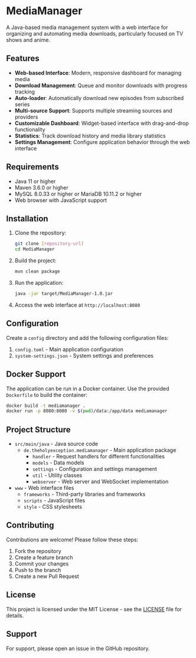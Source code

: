 # MediaManager

A Java-based media management system with a web interface for organizing and automating media downloads, particularly focused on TV shows and anime.

## Features

- **Web-based Interface**: Modern, responsive dashboard for managing media
- **Download Management**: Queue and monitor downloads with progress tracking
- **Auto-loader**: Automatically download new episodes from subscribed series
- **Multi-source Support**: Supports multiple streaming sources and providers
- **Customizable Dashboard**: Widget-based interface with drag-and-drop functionality
- **Statistics**: Track download history and media library statistics
- **Settings Management**: Configure application behavior through the web interface

## Requirements

- Java 11 or higher
- Maven 3.6.0 or higher
- MySQL 8.0.33 or higher or MariaDB 10.11.2 or higher
- Web browser with JavaScript support

## Installation

1. Clone the repository:
   ```bash
   git clone [repository-url]
   cd MediaManager
   ```

2. Build the project:
   ```bash
   mvn clean package
   ```

3. Run the application:
   ```bash
   java -jar target/MediaManager-1.0.jar
   ```

4. Access the web interface at `http://localhost:8080`

## Configuration

Create a `config` directory and add the following configuration files:

1. `config.toml` - Main application configuration
2. `system-settings.json` - System settings and preferences

## Docker Support

The application can be run in a Docker container. Use the provided `Dockerfile` to build the container:

```bash
docker build -t mediamanager .
docker run -p 8080:8080 -v $(pwd)/data:/app/data mediamanager
```

## Project Structure

- `src/main/java` - Java source code
  - `de.theholyexception.mediamanager` - Main application package
    - `handler` - Request handlers for different functionalities
    - `models` - Data models
    - `settings` - Configuration and settings management
    - `util` - Utility classes
    - `webserver` - Web server and WebSocket implementation
- `www` - Web interface files
  - `frameworks` - Third-party libraries and frameworks
  - `scripts` - JavaScript files
  - `style` - CSS stylesheets

## Contributing

Contributions are welcome! Please follow these steps:

1. Fork the repository
2. Create a feature branch
3. Commit your changes
4. Push to the branch
5. Create a new Pull Request

## License

This project is licensed under the MIT License - see the [LICENSE](LICENSE) file for details.

## Support

For support, please open an issue in the GitHub repository.
